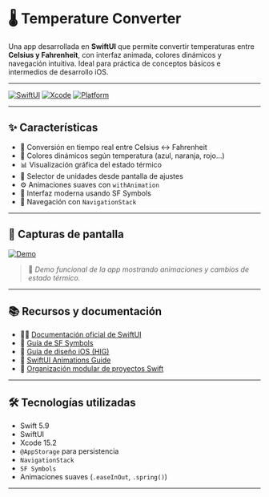 # 🌡️ Temperature Converter

Una app desarrollada en **SwiftUI** que permite convertir temperaturas entre **Celsius y Fahrenheit**, con interfaz animada, colores dinámicos y navegación intuitiva. Ideal para práctica de conceptos básicos e intermedios de desarrollo iOS.

---

[![SwiftUI](https://img.shields.io/badge/SwiftUI-%23151515?logo=swift&logoColor=orange&style=for-the-badge)](https://developer.apple.com/xcode/swiftui/)
[![Xcode](https://img.shields.io/badge/Xcode-15.2-blue?logo=xcode&logoColor=white&style=for-the-badge)](https://developer.apple.com/xcode/)
[![Platform](https://img.shields.io/badge/Platform-iOS%2017%2B-lightgrey?logo=apple&style=for-the-badge)](https://developer.apple.com/ios/)

---

## ✨ Características

- 🔁 Conversión en tiempo real entre Celsius ↔ Fahrenheit
- 🎨 Colores dinámicos según temperatura (azul, naranja, rojo…)
- 📊 Visualización gráfica del estado térmico
- 🔧 Selector de unidades desde pantalla de ajustes
- ⚙️ Animaciones suaves con `withAnimation`
- 📱 Interfaz moderna usando SF Symbols
- 🔀 Navegación con `NavigationStack`

---

## 📸 Capturas de pantalla

<!-- Video insertado como imagen con link -->
[![Demo](https://github.com/user-attachments/assets/f655d3ad-0426-41d3-bfc6-42f4fd870006)](https://github.com/danimelenge/Temperature-converter)

> 🎥 *Demo funcional de la app mostrando animaciones y cambios de estado térmico.*

---

## 📚 Recursos y documentación

- 🧑‍💻 [Documentación oficial de SwiftUI](https://developer.apple.com/xcode/swiftui/)
- 🎨 [Guía de SF Symbols](https://developer.apple.com/sf-symbols/)
- 📱 [Guía de diseño iOS (HIG)](https://developer.apple.com/design/human-interface-guidelines)
- 🚀 [SwiftUI Animations Guide](https://swiftwithmajid.com/tag/animations/)
- 📂 [Organización modular de proyectos Swift](https://github.com/JohnSundell/SwiftTips)

---

## 🛠️ Tecnologías utilizadas

- Swift 5.9
- SwiftUI
- Xcode 15.2
- `@AppStorage` para persistencia
- `NavigationStack`
- `SF Symbols`
- Animaciones suaves (`.easeInOut`, `.spring()`)

---






